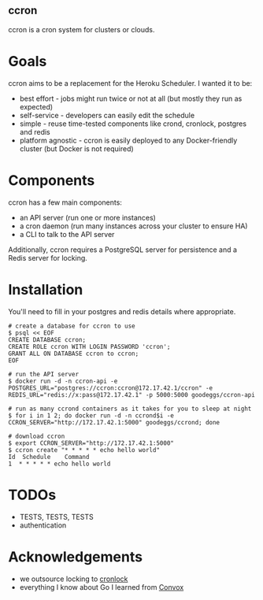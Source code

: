 ccron
-----

ccron is a cron system for clusters or clouds.

# Goals

ccron aims to be a replacement for the Heroku Scheduler.  I wanted it to be:

* best effort - jobs might run twice or not at all (but mostly they run as expected)
* self-service - developers can easily edit the schedule
* simple - reuse time-tested components like crond, cronlock, postgres and redis
* platform agnostic - ccron is easily deployed to any Docker-friendly cluster (but Docker is not required)

# Components

ccron has a few main components:

* an API server (run one or more instances)
* a cron daemon (run many instances across your cluster to ensure HA)
* a CLI to talk to the API server

Additionally, ccron requires a PostgreSQL server for persistence and a Redis server for locking.

# Installation

You'll need to fill in your postgres and redis details where appropriate.

    # create a database for ccron to use
    $ psql << EOF
    CREATE DATABASE ccron;
    CREATE ROLE ccron WITH LOGIN PASSWORD 'ccron';
    GRANT ALL ON DATABASE ccron to ccron;
    EOF

    # run the API server
    $ docker run -d -n ccron-api -e POSTGRES_URL="postgres://ccron:ccron@172.17.42.1/ccron" -e REDIS_URL="redis://x:pass@172.17.42.1" -p 5000:5000 goodeggs/ccron-api

    # run as many ccrond containers as it takes for you to sleep at night
    $ for i in 1 2; do docker run -d -n ccrond$i -e CCRON_SERVER="http://172.17.42.1:5000" goodeggs/ccrond; done

    # download ccron
    $ export CCRON_SERVER="http://172.17.42.1:5000"
    $ ccron create "* * * * * echo hello world"
    Id	Schedule	Command
    1  * * * * * echo hello world

# TODOs

* TESTS, TESTS, TESTS
* authentication

# Acknowledgements

* we outsource locking to [cronlock](https://github.com/kvz/cronlock)
* everything I know about Go I learned from [Convox](https://github.com/convox)

